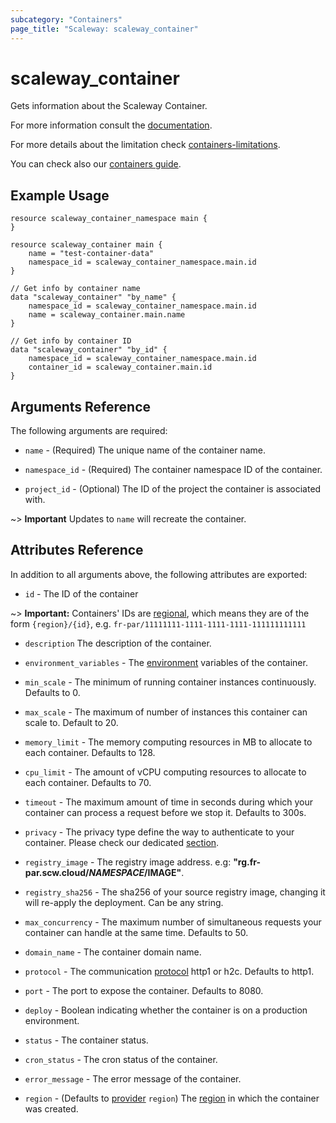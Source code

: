 ```yaml
---
subcategory: "Containers"
page_title: "Scaleway: scaleway_container"
---
```

# scaleway_container

Gets information about the Scaleway Container.

For more information consult the [documentation](https://www.scaleway.com/en/docs/faq/serverless-containers/).

For more details about the limitation check [containers-limitations](https://www.scaleway.com/en/docs/compute/containers/reference-content/containers-limitations/).

You can check also our [containers guide](https://www.scaleway.com/en/docs/compute/containers/concepts/).

## Example Usage

```hcl
resource scaleway_container_namespace main {
}

resource scaleway_container main {
    name = "test-container-data"
    namespace_id = scaleway_container_namespace.main.id
}

// Get info by container name
data "scaleway_container" "by_name" {
    namespace_id = scaleway_container_namespace.main.id
    name = scaleway_container.main.name
}

// Get info by container ID
data "scaleway_container" "by_id" {
    namespace_id = scaleway_container_namespace.main.id
    container_id = scaleway_container.main.id
}
```

## Arguments Reference

The following arguments are required:

- `name` - (Required) The unique name of the container name.

- `namespace_id` - (Required) The container namespace ID of the container.

- `project_id` - (Optional) The ID of the project the container is associated with.

~> **Important** Updates to `name` will recreate the container.

## Attributes Reference

In addition to all arguments above, the following attributes are exported:

- `id` - The ID of the container

~> **Important:** Containers' IDs are [regional](../guides/regions_and_zones.md#resource-ids), which means they are of the form `{region}/{id}`, e.g. `fr-par/11111111-1111-1111-1111-111111111111`

- `description` The description of the container.

- `environment_variables` - The [environment](https://www.scaleway.com/en/docs/compute/containers/concepts/#environment-variables) variables of the container.

- `min_scale` - The minimum of running container instances continuously. Defaults to 0.

- `max_scale` - The maximum of number of instances this container can scale to. Default to 20.

- `memory_limit` - The memory computing resources in MB to allocate to each container. Defaults to 128.

- `cpu_limit` - The amount of vCPU computing resources to allocate to each container. Defaults  to 70.

- `timeout` - The maximum amount of time in seconds during which your container can process a request before we stop it. Defaults to 300s.

- `privacy` - The privacy type define the way to authenticate to your container. Please check our dedicated [section](https://developers.scaleway.com/en/products/containers/api/#protocol-9dd4c8).

- `registry_image` - The registry image address. e.g: **"rg.fr-par.scw.cloud/$NAMESPACE/$IMAGE"**.

- `registry_sha256` - The sha256 of your source registry image, changing it will re-apply the deployment. Can be any string.

- `max_concurrency` - The maximum number of simultaneous requests your container can handle at the same time. Defaults to 50.

- `domain_name` - The container domain name.

- `protocol` - The communication [protocol](https://developers.scaleway.com/en/products/containers/api/#protocol-9dd4c8) http1 or h2c. Defaults to http1.

- `port` - The port to expose the container. Defaults to 8080.

- `deploy` - Boolean indicating whether the container is on a production environment.

- `status` - The container status.

- `cron_status` - The cron status of the container.

- `error_message` - The error message of the container.

- `region` - (Defaults to [provider](../index.md#region) `region`) The [region](../guides/regions_and_zones.md#regions) in which the container was created.
